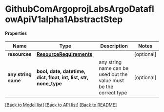 # GithubComArgoprojLabsArgoDataflowApiV1alpha1AbstractStep

#### Properties
Name | Type | Description | Notes
------------ | ------------- | ------------- | -------------
**resources** | [**ResourceRequirements**](ResourceRequirements.md) |  | [optional] 
**any string name** | **bool, date, datetime, dict, float, int, list, str, none_type** | any string name can be used but the value must be the correct type | [optional]

[[Back to Model list]](../README.md#documentation-for-models) [[Back to API list]](../README.md#documentation-for-api-endpoints) [[Back to README]](../README.md)

